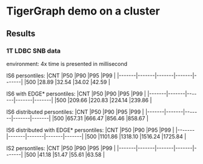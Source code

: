 # TigerGraph demo on a cluster
## Results
### 1T LDBC SNB data
environment: 4x 
time is presented in millisecond

IS6 persontiles: 
|CNT    |P50    |P90    |P95    |P99    |
|-------|-------|-------|-------|-------|
|500    |28.89  |32.54  |34.02  |42.59  |

IS6 with EDGE* persontiles: 
|CNT    |P50    |P90    |P95    |P99    |
|-------|-------|-------|-------|-------|
|500    |209.66 |220.83 |224.14 |239.86 |

IS6 distributed persontiles: 
|CNT    |P50    |P90    |P95    |P99    |
|-------|-------|-------|-------|-------|
|500    |657.31 |666.47 |856.46 |858.67 |

IS6 distributed with EDGE* persontiles: 
|CNT    |P50    |P90    |P95    |P99    |
|-------|-------|-------|-------|-------|
|500    |1101.86        |1318.10        |1516.24        |1725.84        |

IS2 persontiles: 
|CNT    |P50    |P90    |P95    |P99    |
|-------|-------|-------|-------|-------|
|500    |41.18  |51.47  |55.61  |63.58  |
